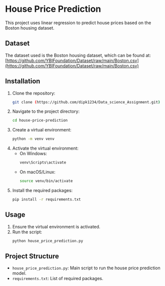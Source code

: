 # House Price Prediction

This project uses linear regression to predict house prices based on the Boston housing dataset.

## Dataset

The dataset used is the Boston housing dataset, which can be found at:
[https://github.com/YBIFoundation/Dataset/raw/main/Boston.csv](https://github.com/YBIFoundation/Dataset/raw/main/Boston.csv)

## Installation

1. Clone the repository:
    ```sh
    git clone (https://github.com/dipk1234/Data_science_Assignment.git)
    ```
2. Navigate to the project directory:
    ```sh
    cd house-price-prediction
    ```
3. Create a virtual environment:
    ```sh
    python -m venv venv
    ```
4. Activate the virtual environment:
    - On Windows:
        ```sh
        venv\Scripts\activate
        ```
    - On macOS/Linux:
        ```sh
        source venv/bin/activate
        ```
5. Install the required packages:
    ```sh
    pip install -r requirements.txt
    ```

## Usage

1. Ensure the virtual environment is activated.
2. Run the script:
    ```sh
    python house_price_prediction.py
    ```

## Project Structure

- `house_price_prediction.py`: Main script to run the house price prediction model.
- `requirements.txt`: List of required packages.



